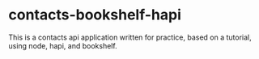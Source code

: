 # contacts-bookshelf-hapi
This is a contacts api application written for practice, based on a tutorial, using node, hapi, and bookshelf.
